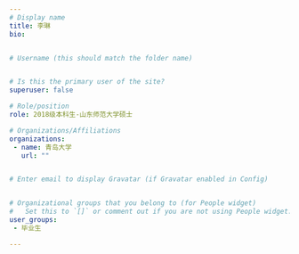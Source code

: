 ```yaml
---
# Display name
title: 李琳
bio: 


# Username (this should match the folder name)


# Is this the primary user of the site?
superuser: false

# Role/position
role: 2018级本科生-山东师范大学硕士

# Organizations/Affiliations
organizations:
 - name: 青岛大学
   url: ""


# Enter email to display Gravatar (if Gravatar enabled in Config)


# Organizational groups that you belong to (for People widget)
#   Set this to `[]` or comment out if you are not using People widget.
user_groups:
 - 毕业生

---
```




